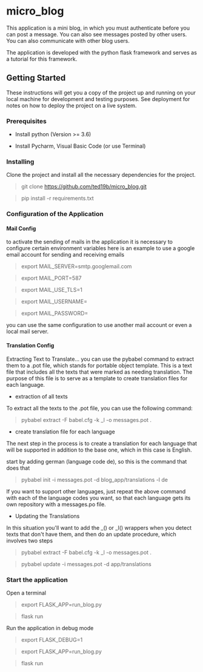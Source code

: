 # micro_blog

This application is a mini blog, in which you must authenticate before you can post a message. 
You can also see messages posted by other users. You can also communicate with other blog users.

The application is developed with the python flask framework and serves as a tutorial for this framework.

## Getting Started

These instructions will get you a copy of the project up and running on your local machine for development and testing purposes. 
See deployment for notes on how to deploy the project on a live system.

### Prerequisites

* Install python (Version >= 3.6)

* Install Pycharm, Visual Basic Code (or use Terminal)

### Installing

Clone the project and install all the necessary dependencies for the project.

> git clone https://github.com/ted19b/micro_blog.git

> pip install -r requirements.txt

### Configuration of the Application

#### Mail Config
to activate the sending of mails in the application it is necessary to configure certain environment variables 
 here is an example to use a google email account for sending and receiving emails  

> export MAIL_SERVER=smtp.googlemail.com

> export MAIL_PORT=587

> export MAIL_USE_TLS=1

>export MAIL_USERNAME=<your-gmail-username>

>export MAIL_PASSWORD=<your-gmail-password>

you can use the same configuration to use another mail account or even a local mail server.

#### Translation Config
Extracting Text to Translate...
you can use the pybabel command to extract them to a .pot file, which stands for portable object template. This is a text file that includes all the texts that were marked as needing translation. The purpose of this file is 
to serve as a template to create translation files for each language.

+ extraction of all texts

To extract all the texts to the .pot file, you can use the following command:

> pybabel extract -F babel.cfg -k _l -o messages.pot .

+ create translation file for each language

The next step in the process is to create a translation for each language that will be supported in addition to the base one, which in this case is English.

start by adding german (language code de), so this is the command that does that

> pybabel init -i messages.pot -d blog_app/translations -l de

If you want to support other languages, just repeat the above command with each of the language codes you want, so that each language gets its own repository with a messages.po file.


+ Updating the Translations

In this situation you'll want to add the _() or _l() wrappers when you detect texts that don't have them, and then do an update procedure, which involves two steps

> pybabel extract -F babel.cfg -k _l -o messages.pot .

> pybabel update -i messages.pot -d app/translations

### Start the application

Open a terminal 

> export FLASK_APP=run_blog.py

> flask run

Run the application in debug mode 
> export FLASK_DEBUG=1

> export FLASK_APP=run_blog.py

> flask run



